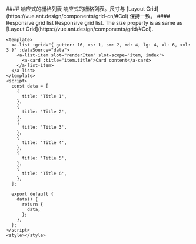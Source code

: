 <cn>
#### 响应式的栅格列表
响应式的栅格列表。尺寸与 [Layout Grid](https://vue.ant.design/components/grid-cn/#Col) 保持一致。
</cn>

<us>
#### Responsive grid list
Responsive grid list. The size property is as same as [Layout Grid](https://vue.ant.design/components/grid/#Col).
</us>

```tpl
<template>
  <a-list :grid="{ gutter: 16, xs: 1, sm: 2, md: 4, lg: 4, xl: 6, xxl: 3 }" :dataSource="data">
    <a-list-item slot="renderItem" slot-scope="item, index">
      <a-card :title="item.title">Card content</a-card>
    </a-list-item>
  </a-list>
</template>
<script>
  const data = [
    {
      title: 'Title 1',
    },
    {
      title: 'Title 2',
    },
    {
      title: 'Title 3',
    },
    {
      title: 'Title 4',
    },
    {
      title: 'Title 5',
    },
    {
      title: 'Title 6',
    },
  ];

  export default {
    data() {
      return {
        data,
      };
    },
  };
</script>
<style></style>
```
